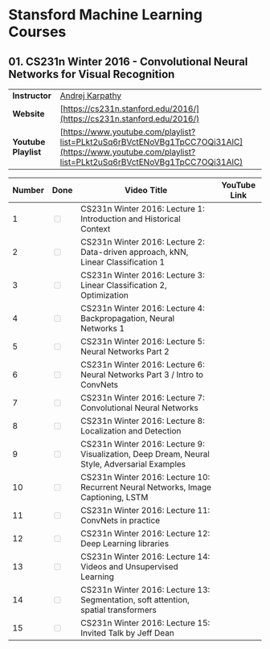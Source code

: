 # Stansford Machine Learning Courses


## 01. CS231n Winter 2016 - Convolutional Neural Networks for Visual Recognition

| | |
|-|-|
| **Instructor**       | [Andrej Karpathy](https://karpathy.ai/)|
| **Website**          | [https://cs231n.stanford.edu/2016/](https://cs231n.stanford.edu/2016/)    |
| **Youtube Playlist** | [https://www.youtube.com/playlist?list=PLkt2uSq6rBVctENoVBg1TpCC7OQi31AlC](https://www.youtube.com/playlist?list=PLkt2uSq6rBVctENoVBg1TpCC7OQi31AlC) |


| Number | Done | Video Title                                                                 | YouTube Link |
|--------|------|------------------------------------------------------------------------------|--------------|
| 1      | <input type="checkbox" disabled /> | CS231n Winter 2016: Lecture 1: Introduction and Historical Context           |              |
| 2      | <input type="checkbox" disabled /> | CS231n Winter 2016: Lecture 2: Data-driven approach, kNN, Linear Classification 1 |              |
| 3      | <input type="checkbox" disabled /> | CS231n Winter 2016: Lecture 3: Linear Classification 2, Optimization         |              |
| 4      | <input type="checkbox" disabled /> | CS231n Winter 2016: Lecture 4: Backpropagation, Neural Networks 1            |              |
| 5      | <input type="checkbox" disabled /> | CS231n Winter 2016: Lecture 5: Neural Networks Part 2                        |              |
| 6      | <input type="checkbox" disabled /> | CS231n Winter 2016: Lecture 6: Neural Networks Part 3 / Intro to ConvNets    |              |
| 7      | <input type="checkbox" disabled /> | CS231n Winter 2016: Lecture 7: Convolutional Neural Networks                 |              |
| 8      | <input type="checkbox" disabled /> | CS231n Winter 2016: Lecture 8: Localization and Detection                    |              |
| 9      | <input type="checkbox" disabled /> | CS231n Winter 2016: Lecture 9: Visualization, Deep Dream, Neural Style, Adversarial Examples |              |
| 10     | <input type="checkbox" disabled /> | CS231n Winter 2016: Lecture 10: Recurrent Neural Networks, Image Captioning, LSTM |              |
| 11     | <input type="checkbox" disabled /> | CS231n Winter 2016: Lecture 11: ConvNets in practice                         |              |
| 12     | <input type="checkbox" disabled /> | CS231n Winter 2016: Lecture 12: Deep Learning libraries                      |              |
| 13     | <input type="checkbox" disabled /> | CS231n Winter 2016: Lecture 14: Videos and Unsupervised Learning             |              |
| 14     | <input type="checkbox" disabled /> | CS231n Winter 2016: Lecture 13: Segmentation, soft attention, spatial transformers |              |
| 15     | <input type="checkbox" disabled /> | CS231n Winter 2016: Lecture 15: Invited Talk by Jeff Dean                    |              |







